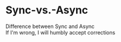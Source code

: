 # Sync-vs.-Async
Difference between Sync and Async  
If I'm wrong, I will humbly accept corrections
